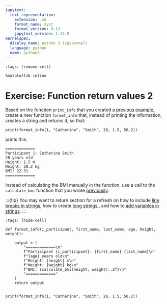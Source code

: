 ```yaml
---
jupytext:
  text_representation:
    extension: .md
    format_name: myst
    format_version: 0.13
    jupytext_version: 1.14.0
kernelspec:
  display_name: python 3 (ipykernel)
  language: python
  name: python3
---
```


```{code-cell} ipython3
:tags: [remove-cell]

%matplotlib inline
```

# Exercise: Function return values 2

Based on the function `print_info` that you created a [previous example](python_functions_arguments_exercise.md), create a new function `format_info` that, instead of printing the information, creates a string and returns it, so that:

```
print(format_info(1, "Catherina", "Smith", 20, 1.5, 50.2))
```
    
prints this:

    =============
    Participant 1: Catherina Smith
    20 years old
    Height: 1.5 m
    Weight: 50.2 kg
    BMI: 22.31
    =============

Instead of calculating the BMI manually in the function, use a call to the `calculate_bmi` function that you wrote [previously](python_functions_return_exercise2.md).

:::{tip}
You may want to return section [](python_strings.md) for a refresh on how to include [line breaks in strings](python_strings_long_strings.md), how to create [long strings ](python_strings_long_strings.md), and how to [add variables in strings](python_strings_fstrings.md).
:::

```{code-cell}
:tags: [hide-cell]

def format_info(i_participant, first_name, last_name, age, height, weight):

    output = (
        "=============\n"
        f"Participant {i_participant}: {first_name} {last_name}\n"
        f"{age} years old\n"
        f"Height: {height} m\n"
        f"Weight: {weight} kg\n"
        f"BMI: {calculate_bmi(height, weight):.2f}\n"
        "============="
    )
    return output


print(format_info(1, "Catherina", "Smith", 20, 1.5, 50.2))

```
